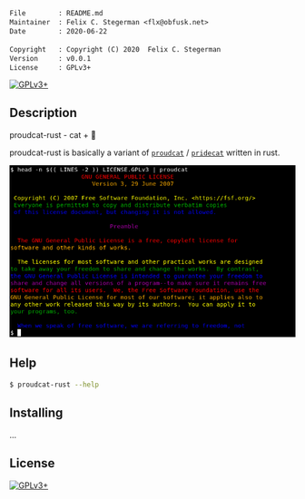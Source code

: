 <!-- {{{1 -->

    File        : README.md
    Maintainer  : Felix C. Stegerman <flx@obfusk.net>
    Date        : 2020-06-22

    Copyright   : Copyright (C) 2020  Felix C. Stegerman
    Version     : v0.0.1
    License     : GPLv3+

<!-- }}}1 -->

[![GPLv3+](https://img.shields.io/badge/license-GPLv3+-blue.svg)](https://www.gnu.org/licenses/gpl-3.0.html)

## Description

proudcat-rust - cat + :rainbow:

proudcat-rust is basically a variant of
[`proudcat`](https://github.com/obfusk/proudcat) /
[`pridecat`](https://github.com/lunasorcery/pridecat)
written in rust.

![screenshot](screenshot.png)

## Help

```bash
$ proudcat-rust --help
```

## Installing

...

## License

[![GPLv3+](https://www.gnu.org/graphics/gplv3-127x51.png)](https://www.gnu.org/licenses/gpl-3.0.html)

<!-- vim: set tw=70 sw=2 sts=2 et fdm=marker : -->
